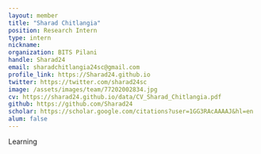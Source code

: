 ```yaml
---
layout: member
title: "Sharad Chitlangia"
position: Research Intern
type: intern
nickname: 
organization: BITS Pilani
handle: Sharad24
email: sharadchitlangia24sc@gmail.com
profile_link: https://Sharad24.github.io
twitter: https://twitter.com/sharad24sc
image: /assets/images/team/77202002834.jpg
cv: https://sharad24.github.io/data/CV_Sharad_Chitlangia.pdf
github: https://github.com/Sharad24
scholar: https://scholar.google.com/citations?user=1GG3RAcAAAAJ&hl=en
alum: false
---
```


Learning